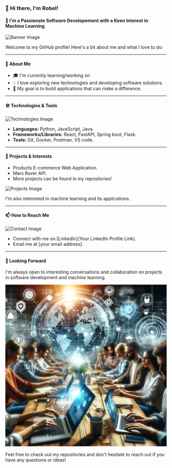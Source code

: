 ### 👋 Hi there, I'm Robel!

#### 🌱 I'm a Passionate Software Developement with a Keen Interest in Machine Learning

![Banner Image](URL_to_a_wide_banner_image) <!-- Replace with the URL of a banner image that represents you or your interests -->

Welcome to my GitHub profile! Here's a bit about me and what I love to do:

---

#### 🚀 About Me
- 🎓 I'm currently learning/working on <!--[specific software development technologies or machine learning topics you're interested in]. -->
- 💡 I love exploring new technologies and developing software solutions.
- 🎯 My goal is to build applications that can make a difference.

---

#### 🛠️ Technologies & Tools
![Technologies Image](URL_to_technologies_image) <!-- Replace with an image that represents the technologies you use -->

- **Languages:** Python, JavaScript, Java.
- **Frameworks/Libraries:** React, FastAPI, Spring boot, Flask.
- **Tools:** Git, Docker, Postman, VS code.

---

#### 🤖 Projects & Interests
- Products E-commerce Web Application.
- Mars Rover API.
- More projects can be found in my repositories!

![Projects Image](URL_to_projects_image) <!-- Replace with an image showcasing your projects or interests -->

I'm also interested in machine learning and its applications.

---

#### 📫 How to Reach Me
![Contact Image](URL_to_contact_image) <!-- Replace with an image that signifies contact or networking -->

- Connect with me on [LinkedIn](Your LinkedIn Profile Link).
- Email me at [your email address].

---

#### 💼 Looking Forward
I'm always open to interesting conversations and collaboration on projects in software development and machine learning.

![Collaboration Image](https://github.com/robelberhanu/myImages/blob/main/collab.png?raw=true) <!-- Replace with an image that represents collaboration or teamwork -->

Feel free to check out my repositories and don't hesitate to reach out if you have any questions or ideas!




